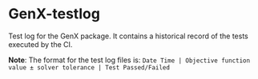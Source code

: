 # GenX-testlog

Test log for the GenX package. It contains a historical record of the tests executed by the CI. 

**Note**: The format for the test log files is: `Date Time | Objective function value ± solver tolerance | Test Passed/Failed`
